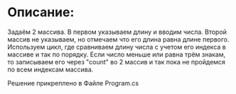 # Описание:
Задаём 2 массива. В первом указываем длину и вводим числа. Второй массив не указываем, но отмечаем что его длина равна длине первого.
Используем цикл, где сравниваем длину числа с учетом его индекса в массиве и так по порядку.
Если число меньше или равна трём знакам, то записываем его через "count" во 2 массив и так пока не пройдемся по всем индексам массива.

Решение прикреплено в Файле Program.cs
